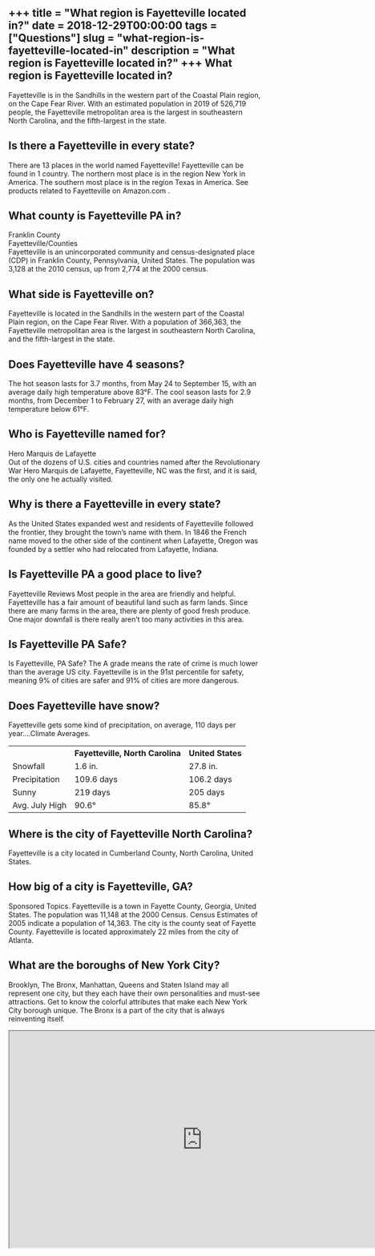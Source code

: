+++
title = "What region is Fayetteville located in?"
date = 2018-12-29T00:00:00
tags = ["Questions"]
slug = "what-region-is-fayetteville-located-in"
description = "What region is Fayetteville located in?"
+++
What region is Fayetteville located in?
---------------------------------------

Fayetteville is in the Sandhills in the western part of the Coastal Plain region, on the Cape Fear River. With an estimated population in 2019 of 526,719 people, the Fayetteville metropolitan area is the largest in southeastern North Carolina, and the fifth-largest in the state.

Is there a Fayetteville in every state?
---------------------------------------

There are 13 places in the world named Fayetteville! Fayetteville can be found in 1 country. The northern most place is in the region New York in America. The southern most place is in the region Texas in America. See products related to Fayetteville on Amazon.com .

What county is Fayetteville PA in?
----------------------------------

Franklin County  
Fayetteville/Counties  
Fayetteville is an unincorporated community and census-designated place (CDP) in Franklin County, Pennsylvania, United States. The population was 3,128 at the 2010 census, up from 2,774 at the 2000 census.

What side is Fayetteville on?
-----------------------------

Fayetteville is located in the Sandhills in the western part of the Coastal Plain region, on the Cape Fear River. With a population of 366,363, the Fayetteville metropolitan area is the largest in southeastern North Carolina, and the fifth-largest in the state.

Does Fayetteville have 4 seasons?
---------------------------------

The hot season lasts for 3.7 months, from May 24 to September 15, with an average daily high temperature above 83°F. The cool season lasts for 2.9 months, from December 1 to February 27, with an average daily high temperature below 61°F.

Who is Fayetteville named for?
------------------------------

Hero Marquis de Lafayette  
Out of the dozens of U.S. cities and countries named after the Revolutionary War Hero Marquis de Lafayette, Fayetteville, NC was the first, and it is said, the only one he actually visited.

Why is there a Fayetteville in every state?
-------------------------------------------

As the United States expanded west and residents of Fayetteville followed the frontier, they brought the town’s name with them. In 1846 the French name moved to the other side of the continent when Lafayette, Oregon was founded by a settler who had relocated from Lafayette, Indiana.

Is Fayetteville PA a good place to live?
----------------------------------------

Fayetteville Reviews Most people in the area are friendly and helpful. Fayetteville has a fair amount of beautiful land such as farm lands. Since there are many farms in the area, there are plenty of good fresh produce. One major downfall is there really aren’t too many activities in this area.

Is Fayetteville PA Safe?
------------------------

Is Fayetteville, PA Safe? The A grade means the rate of crime is much lower than the average US city. Fayetteville is in the 91st percentile for safety, meaning 9% of cities are safer and 91% of cities are more dangerous.

Does Fayetteville have snow?
----------------------------

Fayetteville gets some kind of precipitation, on average, 110 days per year….Climate Averages.

<table><tr><th></th><th>Fayetteville, North Carolina</th><th>United States</th></tr><tr><td>Snowfall</td><td>1.6 in.</td><td>27.8 in.</td></tr><tr><td>Precipitation</td><td>109.6 days</td><td>106.2 days</td></tr><tr><td>Sunny</td><td>219 days</td><td>205 days</td></tr><tr><td>Avg. July High</td><td>90.6°</td><td>85.8°</td></tr></table>

Where is the city of Fayetteville North Carolina?
-------------------------------------------------

Fayetteville is a city located in Cumberland County, North Carolina, United States.

How big of a city is Fayetteville, GA?
--------------------------------------

Sponsored Topics. Fayetteville is a town in Fayette County, Georgia, United States. The population was 11,148 at the 2000 Census. Census Estimates of 2005 indicate a population of 14,363. The city is the county seat of Fayette County. Fayetteville is located approximately 22 miles from the city of Atlanta.

What are the boroughs of New York City?
---------------------------------------

Brooklyn, The Bronx, Manhattan, Queens and Staten Island may all represent one city, but they each have their own personalities and must-see attractions. Get to know the colorful attributes that make each New York City borough unique. The Bronx is a part of the city that is always reinventing itself.

<iframe allow="accelerometer; autoplay; clipboard-write; encrypted-media; gyroscope; picture-in-picture" allowfullscreen="" class="__youtube_prefs__  epyt-is-override  no-lazyload" data-no-lazy="1" data-origheight="433" data-origwidth="770" data-skipgform_ajax_framebjll="" height="433" id="_ytid_64459" loading="lazy" src="https://www.youtube.com/embed/VXle30cHGkk?enablejsapi=1&autoplay=0&cc_load_policy=0&cc_lang_pref=&iv_load_policy=1&loop=0&modestbranding=0&rel=1&fs=1&playsinline=0&autohide=2&theme=dark&color=red&controls=1&" title="YouTube player" width="770"></iframe>
